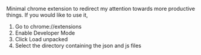 Minimal chrome extension to redirect my attention towards more productive things.
If you would like to use it, 
1. Go to chrome://extensions
2. Enable Developer Mode
3. Click Load unpacked
4. Select the directory containing the json and js files
